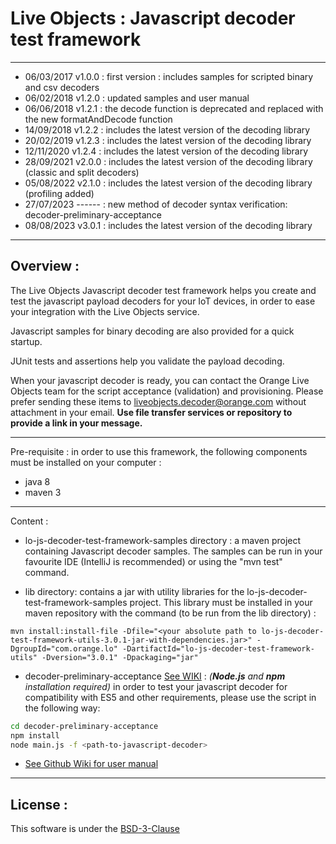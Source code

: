 # Live Objects : Javascript decoder test framework 

******************************************************************************************
- 06/03/2017 v1.0.0 : first version : includes samples for scripted binary and csv decoders
- 06/02/2018 v1.2.0 : updated samples and user manual
- 06/06/2018 v1.2.1 : the decode function is deprecated and replaced with the new formatAndDecode function
- 14/09/2018 v1.2.2 : includes the latest version of the decoding library
- 20/02/2019 v1.2.3 : includes the latest version of the decoding library
- 12/11/2020 v1.2.4 : includes the latest version of the decoding library
- 28/09/2021 v2.0.0 : includes the latest version of the decoding library (classic and split decoders)
- 05/08/2022 v2.1.0 : includes the latest version of the decoding library (profiling added)
- 27/07/2023 ------ : new method of decoder syntax verification: decoder-preliminary-acceptance
- 08/08/2023 v3.0.1 : includes the latest version of the decoding library
******************************************************************************************

## Overview : 
The Live Objects Javascript decoder test framework helps you create and test the javascript payload decoders for your IoT devices, 
in order to ease your integration with the Live Objects service.

Javascript samples for binary decoding are also provided for a quick startup. 

JUnit tests and assertions help you validate the payload decoding.

When your javascript decoder is ready, you can contact the Orange Live Objects team for the script acceptance (validation) and provisioning. 
Please prefer sending these items to <liveobjects.decoder@orange.com> without attachment in your email. 
**Use file transfer services or repository to provide a link in your message.**


******************************************************************************************
Pre-requisite : in order to use this framework, the following components must be installed on your computer :
- java 8
- maven 3
******************************************************************************************
Content :
- lo-js-decoder-test-framework-samples directory : a maven project containing Javascript decoder samples. 
The samples can be run in your favourite IDE (IntelliJ is recommended) or using the "mvn test" command.

- lib directory: contains a jar with utility libraries for the lo-js-decoder-test-framework-samples project. This library must be installed in your maven repository with the command (to be run from the lib directory) :

```script
mvn install:install-file -Dfile="<your absolute path to lo-js-decoder-test-framework-utils-3.0.1-jar-with-dependencies.jar>" -DgroupId="com.orange.lo" -DartifactId="lo-js-decoder-test-framework-utils" -Dversion="3.0.1" -Dpackaging="jar"
```
- decoder-preliminary-acceptance [See WIKI](https://github.com/DatavenueLiveObjects/Payload-decoders/wiki/Guidelines-for-script-development#preliminary-acceptance-testing) : *(**Node.js** and **npm** installation required)* in order to test your javascript decoder for compatibility with ES5 and other requirements, please use the script in the following way:
```bash
cd decoder-preliminary-acceptance
npm install
node main.js -f <path-to-javascript-decoder>
```

- [See Github Wiki for user manual]( https://github.com/DatavenueLiveObjects/Payload-decoders/wiki )
******************************************************************************************
## License : 

This software is under the [BSD-3-Clause]( https://github.com/DatavenueLiveObjects/Payload-decoders/blob/master/LICENSE.md)
